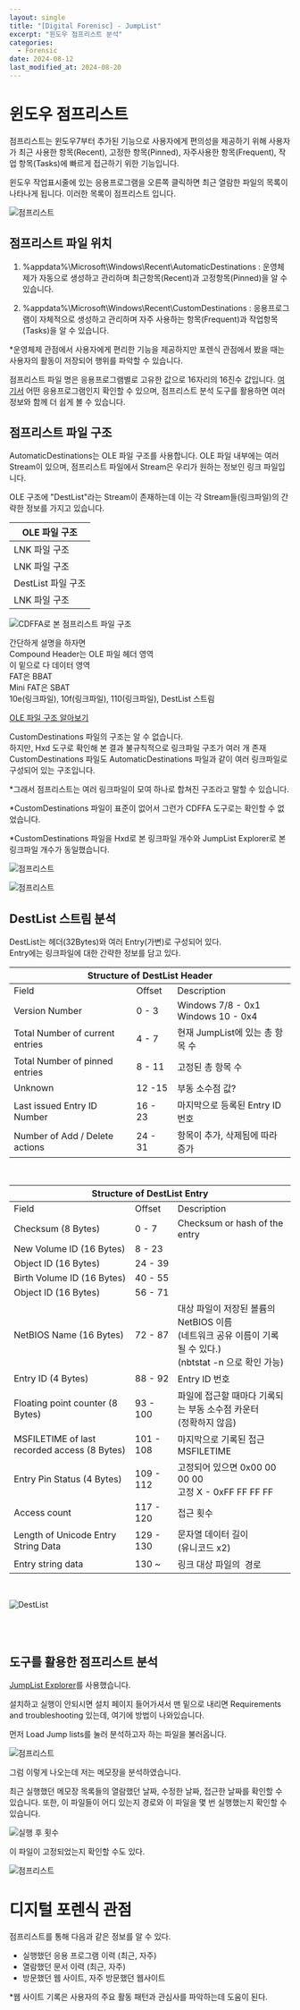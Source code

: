 ```yaml
---
layout: single
title: "[Digital Forenisc] - JumpList"
excerpt: "윈도우 점프리스트 분석"
categories:
  - Forensic
date: 2024-08-12
last_modified_at: 2024-08-20
---
```


# 윈도우 점프리스트

점프리스트는 윈도우7부터 추가된 기능으로 사용자에게 편의성을 제공하기 위해 사용자가 최근 사용한 항목(Recent), 고정한 항목(Pinned), 자주사용한 항목(Frequent), 작업 항목(Tasks)에 빠르게 접근하기 위한 기능입니다. 

윈도우 작업표시줄에 있는 응용프로그램을 오른쪽 클릭하면 최근 열람한 파일의 목록이 나타나게 됩니다. 이러한 목록이 점프리스트 입니다. 

![](/assets/forensic/JumpList.png "점프리스트")

## 점프리스트 파일 위치 

1. %appdata%\Microsoft\Windows\Recent\AutomaticDestinations 
: 운영체제가 자동으로 생성하고 관리하며 최근항목(Recent)과 고정항목(Pinned)을 알 수 있습니다.

2. %appdata%\Microsoft\Windows\Recent\CustomDestinations
: 응용프로그램이 자체적으로 생성하고 관리하며 자주 사용하는 항목(Frequent)과 작업항목(Tasks)을 알 수 있습니다.

*운영체제 관점에서 사용자에게 편리한 기능을 제공하지만 
포렌식 관점에서 봤을 때는 사용자의 활동이 저장되어 행위를 파악할 수 있습니다.

점프리스트 파일 명은 응용프로그램별로 고유한 값으로 16자리의 16진수 값입니다. 
[여기서](https://github.com/EricZimmerman/JumpList/blob/master/JumpList/Resources/AppIDs.txt) 어떤 응용프로그램인지 확인할 수 있으며, 점프리스트 분석 도구를 활용하면 여러 정보와 함께 더 쉽게 볼 수 있습니다. 

## 점프리스트 파일 구조

AutomaticDestinations는 OLE 파일 구조를 사용합니다.
OLE 파일 내부에는 여러 Stream이 있으며,
점프리스트 파일에서 Stream은 우리가 원하는 정보인 링크 파일입니다. <br>

OLE 구조에 "DestList"라는 Stream이 존재하는데 이는 각 Stream들(링크파일)의 간략한 정보를 가지고 있습니다.


  |OLE 파일 구조|
  | ----------- | 
  | LNK 파일 구조|
  | LNK 파일 구조| 
  | DestList 파일 구조 | 
  | LNK 파일 구조| 

![](/assets/forensic/JumpList/CDFFA.png "CDFFA로 본 점프리스트 파일 구조")

간단하게 설명을 하자면<BR> 
Compound Header는 OLE 파일 헤더 영역<BR>
이 밑으로 다 데이터 영역<br>
FAT은 BBAT<BR>
Mini FAT은 SBAT<BR>
10e(링크파일), 10f(링크파일), 110(링크파일), DestList 스트림

[OLE 파일 구조 알아보기](https://hovember.github.io/forensic/OLE/)

CustomDestinations 파일의 구조는 알 수 없습니다.<br>
하지만, Hxd 도구로 확인해 본 결과 불규칙적으로 링크파일 구조가 여러 개 존재<br>
CustomDestinations 파일도 AutomaticDestinations 파일과 같이 여러 링크파일로 구성되어 있는 구조입니다.<br>

*그래서 점프리스트는 여러 링크파일이 모여 하나로 합쳐진 구조라고 말할 수 있습니다.<br>

*CustomDestinations 파일이 표준이 없어서 그런가 CDFFA 도구로는 확인할 수 없었습니다. <br>

*CustomDestinations 파일을 Hxd로 본 링크파일 개수와 JumpList Explorer로 본 링크파일 개수가 동일했습니다. 

![](/assets/forensic/JumpList/Cus.png "점프리스트")

![](/assets/forensic/JumpList/Cus2.png "점프리스트")

## DestList 스트림 분석

DestList는 헤더(32Bytes)와 여러 Entry(가변)로 구성되어 있다.<br>
Entry에는 링크파일에 대한 간략한 정보를 담고 있다. 

<table><thead>
  <tr>
    <th colspan="3">Structure of DestList Header</th>
  </tr></thead>
<tbody>
  <tr>
    <td>Field</td>
    <td>Offset</td>
    <td>Description</td>
  </tr>
  <tr>
    <td>Version Number</td>
    <td>0 - 3</td>
    <td>Windows 7/8 - 0x1<br>Windows 10 - 0x4</td>
  </tr>
  <tr>
    <td>Total Number of current entries</td>
    <td>4 - 7</td>
    <td>현재 JumpList에 있는 총 항목 수 </td>
  </tr>
  <tr>
    <td>Total Number of pinned entries</td>
    <td>8 - 11</td>
    <td>고정된 총 항목 수</td>
  </tr>
  <tr>
    <td>Unknown</td>
    <td>12 -15</td>
    <td>부동 소수점 값? </td>
  </tr>
  <tr>
    <td>Last issued Entry ID Number</td>
    <td>16 - 23</td>
    <td>마지막으로 등록된 Entry ID 번호</td>
  </tr>
  <tr>
    <td>Number of Add / Delete actions</td>
    <td>24 - 31</td>
    <td>항목이 추가, 삭제됨에 따라 증가</td>
  </tr>
</tbody>
</table>

<br>

<table><thead>
  <tr>
    <th colspan="3">Structure of DestList Entry</th>
  </tr></thead>
<tbody>
  <tr>
    <td>Field</td>
    <td>Offset</td>
    <td>Description</td>
  </tr>
  <tr>
    <td>Checksum (8 Bytes)</td>
    <td>0 - 7</td>
    <td>Checksum or hash of the entry</td>
  </tr>
  <tr>
    <td>New Volume ID (16 Bytes)</td>
    <td>8 - 23</td>
    <td></td>
  </tr>
  <tr>
    <td>Object ID (16 Bytes)</td>
    <td>24 - 39</td>
    <td></td>
  </tr>
  <tr>
    <td>Birth Volume ID (16 Bytes)</td>
    <td>40 - 55</td>
    <td></td>
  </tr>
  <tr>
    <td>Object ID (16 Bytes)</td>
    <td>56 - 71</td>
    <td></td>
  </tr>
  <tr>
    <td>NetBIOS Name (16 Bytes)</td>
    <td>72 - 87</td>
    <td>대상 파일이 저장된 볼륨의 NetBIOS 이름<br>(네트워크 공유 이름이 기록될 수 있다.)<br>(nbtstat -n 으로 확인 가능)</td>
  </tr>
  <tr>
    <td>Entry ID (4 Bytes)</td>
    <td>88 - 92</td>
    <td>Entry ID 번호</td>
  </tr>
  <tr>
    <td>Floating point counter (8 Bytes)</td>
    <td>93 - 100</td>
    <td>파일에 접근할 때마다 기록되는 부동 소수점 카운터<br>(정확하지 않음)</td>
  </tr>
  <tr>
    <td>MSFILETIME of last recorded access (8 Bytes)</td>
    <td>101 - 108</td>
    <td>마지막으로 기록된 접근 MSFILETIME</td>
  </tr>
  <tr>
    <td>Entry Pin Status (4 Bytes)</td>
    <td>109 - 112</td>
    <td>고정되어 있으면 0x00 00 00 00<br>고정 X - 0xFF FF FF FF</td>
  </tr>
  <tr>
    <td>Access count</td>
    <td>117 - 120 </td>
    <td>접근 횟수</td>
  </tr>
  <tr>
    <td>Length of Unicode Entry String Data </td>
    <td>129 - 130</td>
    <td>문자열 데이터 길이<br>(유니코드 x2)</td>
  </tr>
  <tr>
    <td>Entry string data</td>
    <td>130 ~</td>
    <td>링크 대상 파일의&nbsp;&nbsp;경로 </td>
  </tr>
</tbody></table>

<br>

![](/assets/forensic/JumpList/DestList.png "DestList")

<br>
<br>

## 도구를 활용한 점프리스트 분석 

[JumpList Explorer](https://ericzimmerman.github.io/#!index.md)를 사용했습니다. 

설치하고 실행이 안되시면 설치 페이지 들어가셔서 맨 밑으로 내리면 Requirements and troubleshooting 있는데, 여기에 방법이 나와있습니다. 

먼저 Load Jump lists를 눌러 분석하고자 하는 파일을 불러옵니다. 

![](/assets/forensic/JumpList/JumpList도구.png "점프리스트")

그럼 이렇게 나오는데 저는 메모장을 분석하였습니다.

최근 실행했던 메모장 목록들의 열람했던 날짜, 수정한 날짜, 접근한 날짜를 확인할 수 있습니다. 또한, 이 파일들이 어디 있는지 경로와 이 파일을 몇 번 실행했는지 확인할 수 있습니다.

![](/assets/forensic/JumpList/실행횟수.png "실행 후 횟수")


이 파일이 고정되었는지 확인할 수도 있다. 

![](/assets/forensic/JumpList/JumpList도구2.png "점프리스트")

# 디지털 포렌식 관점

점프리스트를 통해 다음과 같은 정보를 알 수 있다. 

- 실행했던 응용 프로그램 이력 (최근, 자주)
- 열람했던 문서 이력 (최근, 자주)
- 방문했던 웹 사이트, 자주 방문했던 웹사이트

*웹 사이트 기록은 사용자의 주요 활동 패턴과 관심사를 파악하는데 도움이 된다.